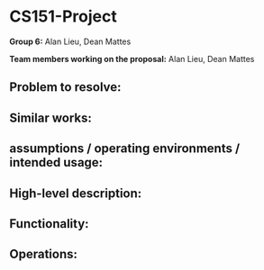 # CS151-Project

**Group 6:**  Alan Lieu, Dean Mattes

**Team members working on the proposal:**  Alan Lieu, Dean Mattes

## Problem to resolve: 

## Similar works:

## assumptions / operating environments / intended usage:

## High-level description: 

## Functionality: 

## Operations: 
